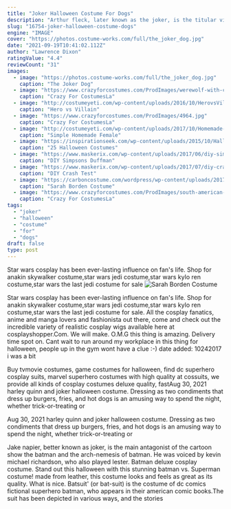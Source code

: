```yaml
---
title: "Joker Halloween Costume For Dogs"
description: "Arthur fleck, later known as the joker, is the titular villainous protagonist of the 2019 psychological comic book thriller-film of the same name, the first installment of the dc black film series. He is a mentally"
slug: "16754-joker-halloween-costume-dogs"
engine: "IMAGE"
cover: "https://photos.costume-works.com/full/the_joker_dog.jpg"
date: "2021-09-19T10:41:02.112Z"
author: "Lawrence Dixon"
ratingValue: "4.4"
reviewCount: "31"
images:
  - image: "https://photos.costume-works.com/full/the_joker_dog.jpg"
    caption: "The Joker Dog"
  - image: "https://www.crazyforcostumes.com/ProdImages/werewolf-with-cage-costume-67124.jpg"
    caption: "Crazy For CostumesLa"
  - image: "http://costumeyeti.com/wp-content/uploads/2016/10/HerovsVillianFamilyCostume.jpg"
    caption: "Hero vs Villain"
  - image: "https://www.crazyforcostumes.com/ProdImages/4964.jpg"
    caption: "Crazy For CostumesLa"
  - image: "http://costumeyeti.com/wp-content/uploads/2017/10/Homemade-Teen-Joker-Costume.jpg"
    caption: "Simple Homemade Female"
  - image: "https://inspirationseek.com/wp-content/uploads/2015/10/Halloween-Costumes-For-Men-of-Pirate.jpg"
    caption: "25 Halloween Costumes"
  - image: "https://www.maskerix.com/wp-content/uploads/2017/06/diy-simpsons-duffman-halloween-costume-idea.jpg"
    caption: "DIY Simpsons Duffman"
  - image: "https://www.maskerix.com/wp-content/uploads/2017/07/diy-crash-test-dummy-halloween-costume-idea.jpg"
    caption: "DIY Crash Test"
  - image: "https://carboncostume.com/wordpress/wp-content/uploads/2017/11/sarah-borden2-1.jpg"
    caption: "Sarah Borden Costume"
  - image: "https://www.crazyforcostumes.com/ProdImages/south-american-costume-1529N.jpg"
    caption: "Crazy For CostumesLa"
tags:
  - "joker"
  - "halloween"
  - "costume"
  - "for"
  - "dogs"
draft: false
type: post
---
```


Star wars cosplay has been ever-lasting influence on fan's life. Shop for anakin skywalker costume,star wars jedi costume,star wars kylo ren costume,star wars the last jedi costume for sale
![Sarah Borden Costume](https://carboncostume.com/wordpress/wp-content/uploads/2017/11/sarah-borden2-1.jpg "Sarah Borden Costume")

Star wars cosplay has been ever-lasting influence on fan&#39;s life. Shop for anakin skywalker costume,star wars jedi costume,star wars kylo ren costume,star wars the last jedi costume for sale. All the cosplay fanatics, anime and manga lovers and fashionista out there, come and check out the incredible variety of realistic cosplay wigs available here at cosplayshopper.Com. We will make. O.M.G this thing is amazing. Delivery time spot on. Cant wait to run around my workplace in this thing for halloween, people up in the gym wont have a clue :-) date added: 10242017 i was a bit
<!--inArticleAds-->

<!--galleryOne-->

Buy tvmovie costumes, game costumes for halloween, find dc superhero cosplay suits, marvel superhero costumes with high quality at cossuits, we provide all kinds of cosplay costumes deluxe quality, fastAug 30, 2021 harley quinn and joker halloween costume.  Dressing as two condiments that dress up burgers, fries, and hot dogs is an amusing way to spend the night, whether trick-or-treating or
<!--inArticleAds-->

<!--galleryTwo-->

Aug 30, 2021 harley quinn and joker halloween costume.  Dressing as two condiments that dress up burgers, fries, and hot dogs is an amusing way to spend the night, whether trick-or-treating or
<!--galleryThree-->

Jake napier, better known as joker, is the main antagonist of the cartoon show the batman and the arch-nemesis of batman. He was voiced by kevin michael richardson, who also played lester. Batman deluxe cosplay costume. Stand out this halloween with this stunning batman vs. Superman costume! made from leather, this costume looks and feels as great as its quality. What is nice. Batsuit' (or bat-suit) is the costume of dc comics fictional superhero batman, who appears in their american comic books.The suit has been depicted in various ways, and the stories